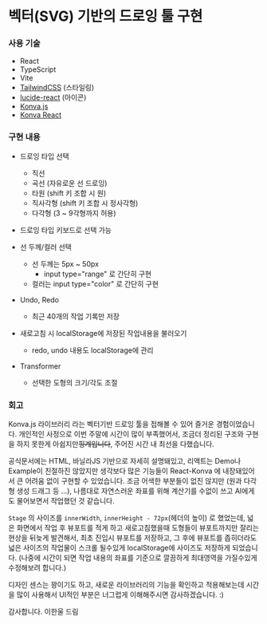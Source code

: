 # 벡터(SVG) 기반의 드로잉 툴 구현


### 사용 기술
- React
- TypeScript
- Vite
- [TailwindCSS](https://tailwindcss.com/) (스타일링)
- [lucide-react](https://lucide.dev/) (아이콘)
- [Konva.js](https://konvajs.org/)
- [Konva React](https://konvajs.org/docs/react/Intro.html)


### 구현 내용

- 드로잉 타입 선택
  - 직선
  - 곡선 (자유로운 선 드로잉)
  - 타원 (shift 키 조합 시 원)
  - 직사각형 (shift 키 조합 시 정사각형)
  - 다각형 (3 ~ 9각형까지 허용)

- 드로잉 타입 키보드로 선택 가능

- 선 두께/컬러 선택
  - 선 두께는 5px ~ 50px
    - input type="range" 로 간단히 구현
  - 컬러는 input type="color" 로 간단히 구현

- Undo, Redo
  - 최근 40개의 작업 기록만 저장

- 새로고침 시 localStorage에 저장된 작업내용을 불러오기
  - redo, undo 내용도 localStorage에 관리

- Transformer
  - 선택한 도형의 크기/각도 조절



### 회고

Konva.js 라이브러리 라는 벡터기반 드로잉 툴을 접해볼 수 있어 즐거운 경험이었습니다. 개인적인 사정으로 이번 주말에 시간이 많이 부족했어서, 조금더 정리된 구조와 구현을 하지 못한게 아쉽지만~~핑계입니다~~, 주어진 시간 내 최선을 다했습니다.

공식문서에는 HTML, 바닐라JS 기반으로 자세히 설명돼있고, 리액트는 Demo나 Example이 친절하진 않았지만 생각보다 많은 기능들이 React-Konva 에 내장돼있어서 큰 어려움 없이 구현할 수 있었습니다.
조금 어색한 부분들이 없진 않지만 (원과 다각형 생성 드래그 등 ...), 나름대로 자연스러운 좌표를 위해 계산기를 수없이 쓰고 AI에게도 물어보면서 작업했던 것 같습니다.

`Stage` 의 사이즈를 `innerWidth`, `innerHeight - 72px`(헤더의 높이) 로 했었는데, 넓은 화면에서 작업 후 뷰포트를 적게 하고 새로고침했을때 도형들이 뷰포트까지만 잘리는 현상을 뒤늦게 발견해서, 최초 진입시 뷰포트를 저장하고, 그 후에 뷰포트를 좁히더라도 넓은 사이즈의 작업물이 스크롤 될수있게 localStorage에 사이즈도 저장하게 되었습니다. (나중에 시간이 되면 작업 내용의 좌표를 기준으로 깔끔하게 최대영역을 가질수있게 수정해보려 합니다.)


디자인 센스는 꽝이기도 하고, 새로운 라이브러리의 기능을 확인하고 적용해보는데 시간을 많이 사용해서 UI적인 부분은 너그럽게 이해해주시면 감사하겠습니다. :)

감사합니다.
이한울 드림